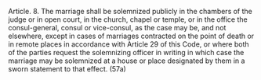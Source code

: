 Article. 8. The marriage shall be solemnized publicly in the chambers of the judge or in open court, in the church, chapel or temple, or in the office the consul-general, consul or vice-consul, as the case may be, and not elsewhere, except in cases of marriages contracted on the point of death or in remote places in accordance with Article 29 of this Code, or where both of the parties request the solemnizing officer in writing in which case the marriage may be solemnized at a house or place designated by them in a sworn statement to that effect. (57a)